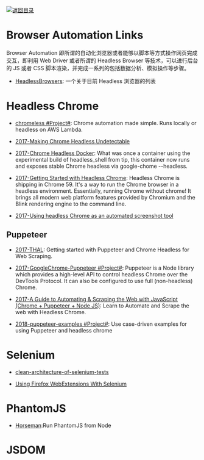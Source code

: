 [![返回目录](https://user-images.githubusercontent.com/5803001/38079637-ff0abcf0-3371-11e8-9b76-ad651620afc7.jpg)](https://github.com/wxyyxc1992/Awesome-Lists)

# Browser Automation Links

Browser Automation 即所谓的自动化浏览器或者能够以脚本等方式操作网页完成交互，即利用 Web Driver 或者所谓的 Headless Browser 等技术，可以进行后台的 JS 或者 CSS 脚本渲染，并完成一系列的包括数据分析、模拟操作等步骤。

* [HeadlessBrowsers](https://github.com/dhamaniasad/HeadlessBrowsers): 一个关于目前 Headless 浏览器的列表

# Headless Chrome

* [chromeless #Project#](https://github.com/graphcool/chromeless): Chrome automation made simple. Runs locally or headless on AWS Lambda.

* [2017-Making Chrome Headless Undetectable](https://intoli.com/blog/making-chrome-headless-undetectable/)

* [2017-Chrome Headless Docker](https://hub.docker.com/r/justinribeiro/chrome-headless/): What was once a container using the experimental build of headless_shell from tip, this container now runs and exposes stable Chrome headless via google-chome --headless.

* [2017-Getting Started with Headless Chrome](https://parg.co/btk): Headless Chrome is shipping in Chrome 59. It's a way to run the Chrome browser in a headless environment. Essentially, running Chrome without chrome! It brings all modern web platform features provided by Chromium and the Blink rendering engine to the command line.

* [2017-Using headless Chrome as an automated screenshot tool](https://parg.co/btL)

## Puppeteer

* [2017-THAL](https://github.com/emadehsan/thal): Getting started with Puppeteer and Chrome Headless for Web Scraping.

* [2017-GoogleChrome-Puppeteer #Project#](https://github.com/GoogleChrome/puppeteer): Puppeteer is a Node library which provides a high-level API to control headless Chrome over the DevTools Protocol. It can also be configured to use full (non-headless) Chrome.

* [2017-A Guide to Automating & Scraping the Web with JavaScript (Chrome + Puppeteer + Node JS)](https://parg.co/US1): Learn to Automate and Scrape the web with Headless Chrome.

* [2018-puppeteer-examples #Project#](https://github.com/GoogleChromeLabs/puppeteer-examples): Use case-driven examples for using Puppeteer and headless chrome

# Selenium

* [clean-architecture-of-selenium-tests](http://ovaraksin.blogspot.jp/2016/04/clean-architecture-of-selenium-tests.html)

* [Using Firefox WebExtensions With Selenium](https://intoli.com/blog/firefox-extensions-with-selenium/)

# PhantomJS

* [Horseman](https://github.com/johntitus/node-horseman):Run PhantomJS from Node

# JSDOM
